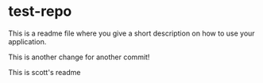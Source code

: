# test-repo
This is a readme file where you give a short description on how to use your application.

This is another change for another commit!

This is scott's readme